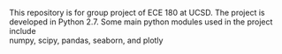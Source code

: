 
This repository is for group project of ECE 180 at UCSD.
The project is developed in Python 2.7.
Some main python modules used in the project include  
    numpy,
    scipy,
    pandas,
    seaborn,
    and plotly
